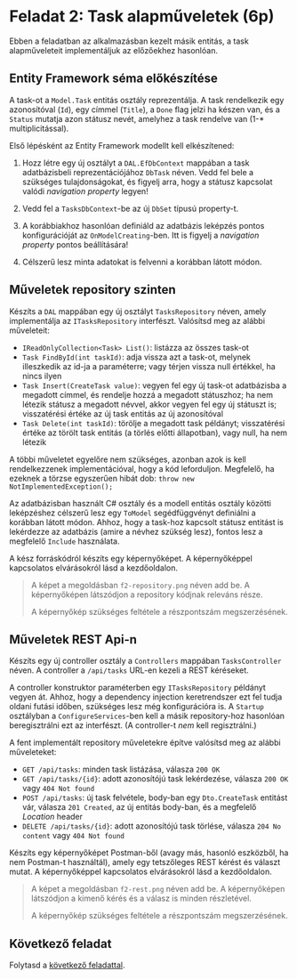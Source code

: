 # Feladat 2: Task alapműveletek (6p)

Ebben a feladatban az alkalmazásban kezelt másik entitás, a task alapműveleteit implementáljuk az előzőekhez hasonlóan.

## Entity Framework séma előkészítése

A task-ot a `Model.Task` entitás osztály reprezentálja. A task rendelkezik egy azonosítóval (`Id`), egy címmel (`Title`), a `Done` flag jelzi ha készen van, és a `Status` mutatja azon státusz nevét, amelyhez a task rendelve van (1-\* multiplicitással).

Első lépésként az Entity Framework modellt kell elkészítened:

1. Hozz létre egy új osztályt a `DAL.EfDbContext` mappában a task adatbázisbeli reprezentációjához `DbTask` néven. Vedd fel bele a szükséges tulajdonságokat, és figyelj arra, hogy a státusz kapcsolat valódi _navigation property_ legyen!

1. Vedd fel a `TasksDbContext`-be az új `DbSet` típusú property-t.

1. A korábbiakhoz hasonlóan definiáld az adatbázis leképzés pontos konfigurációját az `OnModelCreating`-ben. Itt is figyelj a _navigation property_ pontos beállítására!

1. Célszerű lesz minta adatokat is felvenni a korábban látott módon.

## Műveletek repository szinten

Készíts a `DAL` mappában egy új osztályt `TasksRepository` néven, amely implementálja az `ITasksRepository` interfészt. Valósítsd meg az alábbi műveleteit:

- `IReadOnlyCollection<Task> List()`: listázza az összes task-ot
- `Task FindById(int taskId)`: adja vissza azt a task-ot, melynek illeszkedik az id-ja a paraméterre; vagy térjen vissza null értékkel, ha nincs ilyen
- `Task Insert(CreateTask value)`: vegyen fel egy új task-ot adatbázisba a megadott címmel, és rendelje hozzá a megadott státuszhoz; ha nem létezik státusz a megadott névvel, akkor vegyen fel egy új státuszt is; visszatérési értéke az új task entitás az új azonosítóval
- `Task Delete(int taskId)`: törölje a megadott task példányt; visszatérési értéke az törölt task entitás (a törlés előtti állapotban), vagy null, ha nem létezik

A többi műveletet egyelőre nem szükséges, azonban azok is kell rendelkezzenek implementációval, hogy a kód leforduljon. Megfelelő, ha ezeknek a törzse egyszerűen hibát dob: `throw new NotImplementedException();`

Az adatbázisban használt C# osztály és a modell entitás osztály közötti leképzéshez célszerű lesz egy `ToModel` segédfüggvényt definiálni a korábban látott módon. Ahhoz, hogy a task-hoz kapcsolt státusz entitást is lekérdezze az adatbázis (amire a névhez szükség lesz), fontos lesz a megfelelő `Include` használata.

A kész forráskódról készíts egy képernyőképet. A képernyőképpel kapcsolatos elvárásokról lásd a kezdőoldalon.

> A képet a megoldásban `f2-repository.png` néven add be. A képernyőképen látszódjon a repository kódjnak releváns része.
>
> A képernyőkép szükséges feltétele a részpontszám megszerzésének.

## Műveletek REST Api-n

Készíts egy új controller osztály a `Controllers` mappában `TasksController` néven. A controller a `/api/tasks` URL-en kezeli a REST kéréseket.

A controller konstruktor paraméterben egy `ITasksRepository` példányt vegyen át. Ahhoz, hogy a dependency injection keretrendszer ezt fel tudja oldani futási időben, szükséges lesz még konfigurációra is. A `Startup` osztályban a `ConfigureServices`-ben kell a másik repository-hoz hasonlóan beregisztrálni ezt az interfészt. (A controller-t _nem_ kell regisztrálni.)

A fent implementált repository műveletekre építve valósítsd meg az alábbi műveleteket:

- `GET /api/tasks`: minden task listázása, válasza `200 OK`
- `GET /api/tasks/{id}`: adott azonosítójú task lekérdezése, válasza `200 OK` vagy `404 Not found`
- `POST /api/tasks`: új task felvétele, body-ban egy `Dto.CreateTask` entitást vár, válasza `201 Created`, az új entitás body-ban, és a megfelelő _Location_ header
- `DELETE /api/tasks/{id}`: adott azonosítójú task törlése, válasza `204 No content` vagy `404 Not found`

Készíts egy képernyőképet Postman-ből (avagy más, hasonló eszközből, ha nem Postman-t használtál), amely egy tetszőleges REST kérést és választ mutat. A képernyőképpel kapcsolatos elvárásokról lásd a kezdőoldalon.

> A képet a megoldásban `f2-rest.png` néven add be. A képernyőképen látszódjon a kimenő kérés és a válasz is minden részletével.
>
> A képernyőkép szükséges feltétele a részpontszám megszerzésének.

## Következő feladat

Folytasd a [következő feladattal](Feladat-3.md).
